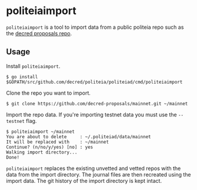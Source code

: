 # politeiaimport

`politeiaimport` is a tool to import data from a public politeia repo such as
the [decred proposals repo](https://github.com/decred-proposals/mainnet/).

## Usage 

Install `politeiaimport`.

    $ go install $GOPATH/src/github.com/decred/politeia/politeiad/cmd/politeiaimport

Clone the repo you want to import.

    $ git clone https://github.com/decred-proposals/mainnet.git ~/mainnet

Import the repo data.  If you're importing testnet data you must use the 
`--testnet` flag.

    $ politeiaimport ~/mainnet 
    You are about to delete     : ~/.politeiad/data/mainnet
    It will be replaced with    : ~/mainnet
    Continue? (n/no/y/yes) [no] : yes
    Walking import directory...
    Done!

`politeiaimport` replaces the existing unvetted and vetted repos with the data
from the import directory.  The journal files are then recreated using the
import data.  The git history of the import directory is kept intact.
